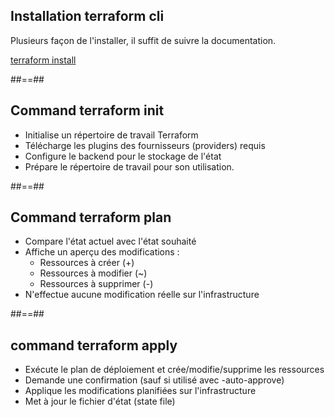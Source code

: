 ## Installation terraform cli

Plusieurs façon de l'installer, il suffit de suivre la documentation.

[terraform install](https://developer.hashicorp.com/terraform/tutorials/aws-get-started/install-cli)
<!-- .element: class="credits" -->

##==##

## Command terraform init

* Initialise un répertoire de travail Terraform
* Télécharge les plugins des fournisseurs (providers) requis
* Configure le backend pour le stockage de l'état
* Prépare le répertoire de travail pour son utilisation.
<!-- .element: class="list-fragment" -->

##==##

## Command terraform plan

* Compare l'état actuel avec l'état souhaité
* Affiche un aperçu des modifications :
  * Ressources à créer (+)
  * Ressources à modifier (~)
  * Ressources à supprimer (-)
* N'effectue aucune modification réelle sur l'infrastructure
<!-- .element: class="list-fragment" -->

##==##

## command terraform apply

* Exécute le plan de déploiement et crée/modifie/supprime les ressources
* Demande une confirmation (sauf si utilisé avec -auto-approve)
* Applique les modifications planifiées sur l'infrastructure
* Met à jour le fichier d'état (state file)
<!-- .element: class="list-fragment" -->
